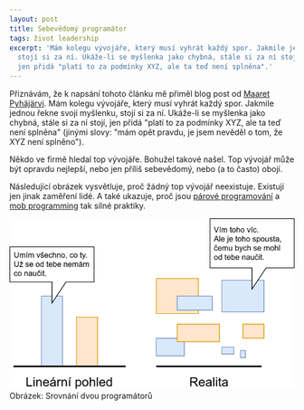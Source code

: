 ```yaml
---
layout: post
title: Sebevědomý programátor
tags: život leadership
excerpt: 'Mám kolegu vývojáře, který musí vyhrát každý spor. Jakmile jednou řekne svoji myšlenku,
  stojí si za ní. Ukáže-li se myšlenka jako chybná, stále si za ní stojí,
  jen přidá "platí to za podmínky XYZ, ale ta teď není splněna".'
---
```


Přiznávám, že k napsání tohoto článku mě přiměl blog post od
[Maaret Pyhäjärvi](http://visible-quality.blogspot.com/2016/11/thinking-youre-best.html).
Mám kolegu vývojáře, který musí vyhrát každý spor. Jakmile jednou řekne svoji myšlenku,
stojí si za ní. Ukáže-li se myšlenka jako chybná, stále si za ní stojí,
jen přidá "platí to za podmínky XYZ, ale ta teď není splněna"
(jinými slovy: "mám opět pravdu, je jsem nevěděl o tom, že XYZ není splněno").

Někdo ve firmě hledal top vývojáře. Bohužel takové našel.
Top vývojář může být opravdu nejlepší, nebo jen příliš sebevědomý, nebo (a to často) obojí.

Následující obrázek vysvětluje, proč žádný top vývojář neexistuje.
Existují jen jinak zaměření lidé. A také ukazuje, proč jsou [párové programování](/parove-programovani/)
a [mob programming](/mob-programming-dejte-mu-sanci/) tak silné praktiky.

![Srovnání dvou programátorů](/images/blog/sebevedomy-programator.png)
Obrázek: Srovnání dvou programátorů
